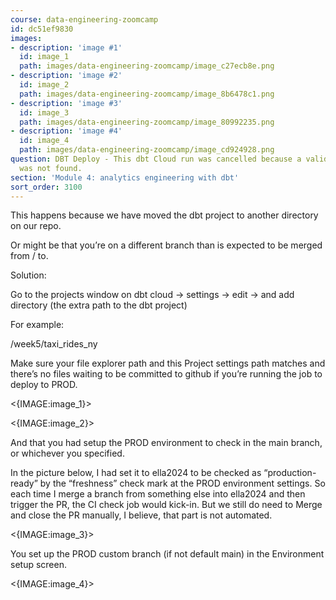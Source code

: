 ```yaml
---
course: data-engineering-zoomcamp
id: dc51ef9830
images:
- description: 'image #1'
  id: image_1
  path: images/data-engineering-zoomcamp/image_c27ecb8e.png
- description: 'image #2'
  id: image_2
  path: images/data-engineering-zoomcamp/image_8b6478c1.png
- description: 'image #3'
  id: image_3
  path: images/data-engineering-zoomcamp/image_80992235.png
- description: 'image #4'
  id: image_4
  path: images/data-engineering-zoomcamp/image_cd924928.png
question: DBT Deploy - This dbt Cloud run was cancelled because a valid dbt project
  was not found.
section: 'Module 4: analytics engineering with dbt'
sort_order: 3100
---
```


This happens because we have moved the dbt project to another directory on our repo.

Or might be that you’re on a different branch than is expected to be merged from / to.

Solution:

Go to the projects window on dbt cloud -> settings -> edit -> and add directory (the extra path to the dbt project)

For example:

/week5/taxi_rides_ny

Make sure your file explorer path and this Project settings path matches and there’s no files waiting to be committed to github if you’re running the job to deploy to PROD.

<{IMAGE:image_1}>

<{IMAGE:image_2}>

And that you had setup the PROD environment to check in the main branch, or whichever you specified.

In the picture below, I had set it to ella2024 to be checked as “production-ready” by the “freshness” check mark at the PROD environment settings. So each time I merge a branch from something else into ella2024 and then trigger the PR, the CI check job would kick-in. But we still do need to Merge and close the PR manually, I believe, that part is not automated.

<{IMAGE:image_3}>

You set up the PROD custom branch (if not default main) in the Environment setup screen.

<{IMAGE:image_4}>

